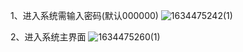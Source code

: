 1、进入系统需输入密码(默认000000)
![1634475242(1)](https://user-images.githubusercontent.com/74639406/137628964-0e38ca1f-7f03-4ded-9c5c-022ec9428325.jpg)

2、进入系统主界面
![1634475260(1)](https://user-images.githubusercontent.com/74639406/137631357-02eb8393-bbe7-4bef-93af-53ea059c093a.jpg)
